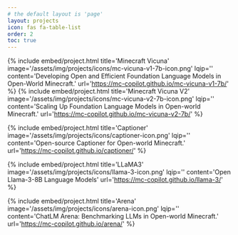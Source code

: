 ```yaml
---
# the default layout is 'page'
layout: projects
icon: fas fa-table-list
order: 2
toc: true
---
```



{% include embed/project.html title='Minecraft Vicuna'
                               image='/assets/img/projects/icons/mc-vicuna-v1-7b-icon.png'
                               lqip=''
                               content='Developing Open and Efficient Foundation Language Models in Open-World Minecraft.'
                               url='https://mc-copilot.github.io/mc-vicuna-v1-7b/' %}
{% include embed/project.html title='Minecraft Vicuna V2'
                              image='/assets/img/projects/icons/mc-vicuna-v2-7b-icon.png'
                              lqip=''
                              content='Scaling Up Foundation Language Models in Open-world Minecraft.'
                              url='https://mc-copilot.github.io/mc-vicuna-v2-7b/' %}


{% include embed/project.html title='Captioner'
                              image='/assets/img/projects/icons/captioner-icon.png'
                              lqip=''
                              content='Open-source Captioner for Open-world Minecraft.'
                              url='https://mc-copilot.github.io/captioner/' %}

{% include embed/project.html title='LLaMA3'
                              image='/assets/img/projects/icons/llama-3-icon.png'
                              lqip=''
                              content='Open Llama-3-8B Language Models'
                              url='https://mc-copilot.github.io/llama-3/' %}

{% include embed/project.html title='Arena'
                              image='/assets/img/projects/icons/arena-icon.png'
                              lqip=''
                              content='ChatLM Arena: Benchmarking LLMs in Open-world Minecraft.'
                              url='https://mc-copilot.github.io/arena/' %}

            

